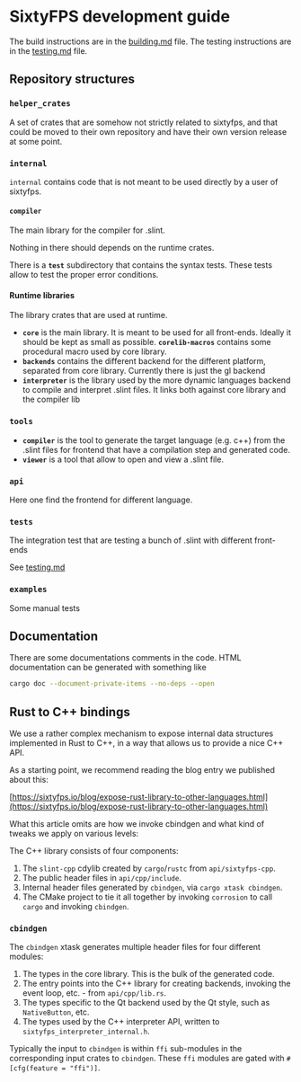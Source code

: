 # SixtyFPS development guide

The build instructions are in the [building.md](./building.md) file.
The testing instructions are in the [testing.md](./testing.md) file.

## Repository structures

### `helper_crates`

A set of crates that are somehow not strictly related to sixtyfps, and that could be moved to
their own repository and have their own version release at some point.

### `internal`

`internal` contains code that is not meant to be used directly by a user of sixtyfps.

#### `compiler`

The main library for the compiler for .slint.

Nothing in there should depends on the runtime crates.

There is a **`test`** subdirectory that contains the syntax tests.
These tests allow to test the proper error conditions.

#### Runtime libraries

The library crates that are used at runtime.

* **`core`** is the main library. It is meant to be used for all front-ends. Ideally it should
  be kept as small as possible. **`corelib-macros`** contains some procedural macro used by core library.
* **`backends`** contains the different backend for the different platform, separated from
  core library.  Currently there is just the gl backend
* **`interpreter`** is the library used by the more dynamic languages backend to compile and
  interpret .slint files. It links both against core library and the compiler lib

### `tools`

* **`compiler`** is the tool to generate the target language (e.g. c++) from the .slint files for
  frontend that have a compilation step and generated code.
* **`viewer`** is a tool that allow to open and view a .slint file.

### `api`

Here one find the frontend for different language.

### `tests`

The integration test that are testing a bunch of .slint with different front-ends

See [testing.md](./testing.md)

### `examples`

Some manual tests

## Documentation

There are some documentations comments in the code.
HTML documentation can be generated with something like

```sh
cargo doc --document-private-items --no-deps --open
```

## Rust to C++ bindings

We use a rather complex mechanism to expose internal data structures implemented in Rust to C++, in a way that allows us to provide a nice C++ API.

As a starting point, we recommend reading the blog entry we published about this:

[https://sixtyfps.io/blog/expose-rust-library-to-other-languages.html](https://sixtyfps.io/blog/expose-rust-library-to-other-languages.html)

What this article omits are how we invoke cbindgen and what kind of tweaks we apply on various levels:

The C++ library consists of four components:

1. The `slint-cpp` cdylib created by `cargo`/`rustc` from `api/sixtyfps-cpp`.
1. The public header files in `api/cpp/include`.
1. Internal header files generated by `cbindgen`, via `cargo xtask cbindgen`.
1. The CMake project to tie it all together by invoking `corrosion` to call `cargo` and invoking `cbindgen`.

### `cbindgen`

The `cbindgen` xtask generates multiple header files for four different modules:

1. The types in the core library. This is the bulk of the generated code.
1. The entry points into the C++ library for creating backends, invoking the event loop, etc. - from `api/cpp/lib.rs`.
1. The types specific to the Qt backend used by the Qt style, such as `NativeButton`, etc.
1. The types used by the C++ interpreter API, written to `sixtyfps_interpreter_internal.h`.

Typically the input to `cbindgen` is within `ffi` sub-modules in the corresponding input crates to `cbindgen`. These `ffi` modules are gated with `#[cfg(feature = "ffi")]`.
